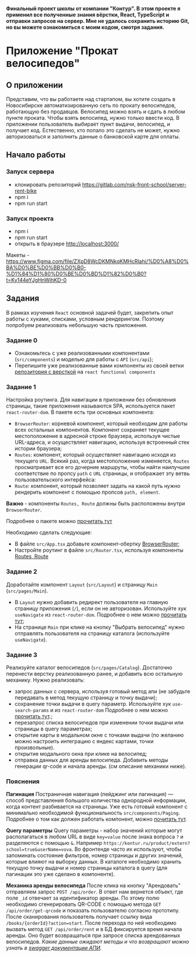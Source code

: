 **Финальный проект школы от компании "Контур". В этом проекте я применил все полученные знания вёрстки, React, TypeScript и отправки запросов на сервер. Мне не удалось сохранить историю Git, но вы можете ознакомиться с моим кодом, смотря задания.**

# Приложение "Прокат велосипедов"

## О приложении

Представим, что вы работаете над стартапом, вы хотите создать в Новосибирске автоматизированную сеть по прокату велосипедов, работающую без продавцов. Велосипед можно взять и сдать в любом пункте проката. Чтобы взять велосипед, нужно только ввести код.
В приложении пользователь выбирает пункт выдачи, велосипед, и получает код. Естественно, кто попало это сделать не может, нужно авторизоваться и заполнить данные о банковской карте для оплаты.

## Начало работы

### Запуск сервера

- клонировать репозиторий <https://gitlab.com/nsk-front-school/server-rent-bike>
- npm i
- npm run start

### Запуск проекта

- npm i
- npm run start
- открыть в браузере <http://localhost:3000/>

Макеты - <https://www.figma.com/file/ZXpD8WcDKMNkqKMHcRlahi/%D0%A8%D0%BA%D0%BE%D0%BB%D0%B0-%D1%84%D1%80%D0%BE%D0%BD%D1%82%D0%B0?t=Ky144eYJgHnWihKD-0>

## Задания

В рамках изучения `React` основной задачей будет, закрепить опыт работы с хуками, списками, условным рендерингом. Поэтому попробуем реализовать небольшую часть приложения.

### Задание 0

- Ознакомьтесь с уже реализованными компонентами (`src/components`) и моделью для работы с `API` (`src/api`);
- Перепишите уже реализованные вами компоненты из своей ветки [репозитория с версткой](https://gitlab.com/nsk-front-school/rentbike) на `react functional components`

### Задание 1

Настройка роутинга. Для навигации в приложении без обновления страницы, такие приложения называются SPA, используется пакет `react-router-dom`. В пакете есть три основных компонента:

- `BrowserRouter`: корневой компонент, который необходим для работы всех остальных компонентов. Компонент сохраняет текущее местоположение в адресной строке браузера, используя чистые URL-адреса, и осуществляет навигацию, используя встроенный стек истории браузера;
- `Routes`: компонент, который осуществляет навигацию исходя из текущего `URL`. Всякий раз, когда местоположение изменяется, `Routes` просматривает все его дочерние маршруты, чтобы найти наилучшее соответствие по пропсу `path` с `URL` страницы, и отображает эту ветвь пользовательского интерфейса:
- `Route`: компонент, который позволяет задать на какой путь нужно рендерить компонент с помощью пропсов `path, element`.

**Важно** - компоненты `Routes, Route` должны быть расположены внутри `BrowserRouter`.

Подробнее о пакете можно [прочитать тут](https://reactrouter.com/en/main/start/tutorial)

Необходимо сделать следующие:

- В файле `src/App.tsx` добавьте компонент-обертку [BrowserRouter](https://reactrouter.com/en/main/router-components/browser-router);
- Настройте роутинг в файле `src/Router.tsx`, используя компоненты [Routes, Route](https://reactrouter.com/en/main/components/routes)

### Задание 2

Доработайте компонент `Layout` (`src/Layout`) и страницу `Main` (`src/pages/Main`).

- В `Layout` нужно добавить редирект пользователя на главную страницу приложения (`/`), если он не авторизован. Используйте хук `useNavigate` из `react-router-dom`. Подробнее о нем можно [прочитать тут](https://reactrouter.com/en/main/hooks/use-navigate);
- На странице `Main` при клике на кнопку "Выбрать велосипед" нужно отправлять пользователя на страницу каталога (используйте `useNavigate`).

### Задание 3

Реализуйте каталог велосипедов (`src/pages/Catalog`). Достаточно перенести верстку реализованную ранее, и добавить всю остальную механику.
Нужно реализовать:

- запрос данных с сервера, используя готовый метод апи (не забудьте передавать в метод текущую страницу и точку выдачи);
- сохранение точки выдачи в query параметр. Используйте хук `use-search-params` и из `react-router-dom` Подробнее о нем можно [прочитать тут](https://reactrouter.com/en/main/hooks/use-search-params).;
- перезапрос списка велосипедов при изменении точки выдачи или страницы в query параметрах;
- открытие карты в модальном окне с точками выдачи (по желанию можно настроить интеграцию с яндекс картами, точки произвольные).
- открытие модального окна при клике на велосипед;
- отправка данных для аренды велосипеда. Добавить методы генерации qr-code и начала аренды. (см описание механики ниже).

### Пояснения

**Пагинация**
Постраничная навигация (пейджинг или пагинация) — способ представления большого количества однородной информации, когда контент разбивается на страницы. Уже есть готовый компонент с минимально необходимой функциональность `src/components/Paging`. Подробнее о том как должен работать компонент, можно [почитать тут](https://guides.kontur.ru/components/paging/).

**Query параметры**
Query параметры - набор значений которые могут располагаться в любом URL в виде `key=value` после знака вопроса `?` и разделяются с помощью `&`. Например `https://kontur.ru/product/extern?school=true&userName=vova`.
Во фронтенде часто их используют, чтобы запоминать состояние фильтров, номер страницы и других значений, которые влияют на выборку данных. В каталоге необходимо хранить текущую точку выдачи и номер страницы каталога в query (для пагинации это уже сделано в компоненте).

**Механика аренды велосипеда**
После клика на кнопку "Арендовать" отправляем запрос `POST /api/order`. В ответ нам вернется объект, где поле `_id` отвечает за идентификатор аренды. По этому полю необходимо сгенерировать QR-CODE с помощью метода `GET /api/order/get-qrcode` и показать пользователю согласно прототипу. После сканирования пользователь получает ссылку вида `/books/{orderId}?action=start`. После перехода по ней необходимо вызвать метод `GET /api/order/rent` и в БД фиксируется время начала аренды. Оно будет возвращаться при запросе списка арендованных велосипедов.
_Какие данные ожидают методы и что возвращают можно узнать в [swagger документации АПИ](http://localhost:3010/api)._
